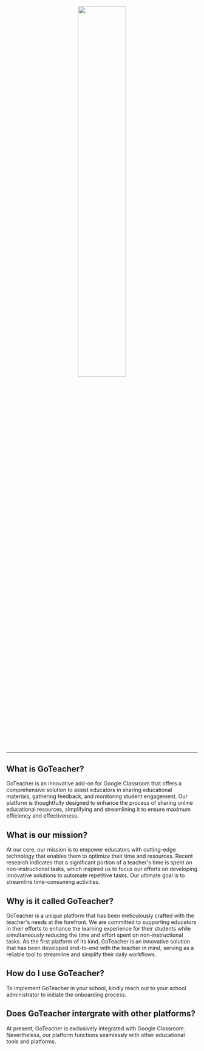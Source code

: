 <center>
    <img src="https://app.goteacher.com/static/media/logo.22bc695a5f0c17b51a73630a77bed8e6.svg" style="width:50%;"/>
    <hr style="margin-bottom:30px;">
</center>

## What is GoTeacher?
GoTeacher is an innovative add-on for Google Classroom that offers a comprehensive solution to assist educators in sharing educational materials, gathering feedback, and monitoring student engagement. Our platform is thoughtfully designed to enhance the process of sharing online educational resources, simplifying and streamlining it to ensure maximum efficiency and effectiveness.

## What is our mission?
At our core, our mission is to empower educators with cutting-edge technology that enables them to optimize their time and resources. Recent research indicates that a significant portion of a teacher's time is spent on non-instructional tasks, which inspired us to focus our efforts on developing innovative solutions to automate repetitive tasks. Our ultimate goal is to streamline time-consuming activities.

## Why is it called GoTeacher?
GoTeacher is a unique platform that has been meticulously crafted with the teacher's needs at the forefront. We are committed to supporting educators in their efforts to enhance the learning experience for their students while simultaneously reducing the time and effort spent on non-instructional tasks. As the first platform of its kind, GoTeacher is an innovative solution that has been developed end-to-end with the teacher in mind, serving as a reliable tool to streamline and simplify their daily workflows.

## How do I use GoTeacher?
To implement GoTeacher in your school, kindly reach out to your school administrator to initiate the onboarding process.

## Does GoTeacher intergrate with other platforms?
At present, GoTeacher is exclusively integrated with Google Classroom. Nevertheless, our platform functions seamlessly with other educational tools and platforms.
